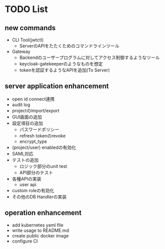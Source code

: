 # TODO List

## new commands

- CLI Tool(jwtctl)
  - ServerのAPIをたたくためのコマンドラインツール
- Gateway
  - Backendのユーザープログラムに対してアクセス制御するようなツール
  - keycloak-gatekeeperのようなものを想定
  - tokenを認証するようなAPIを追加(To Server)

## server application enhancement

- open id connect連携
- audit log
- projectのimport/export
- GUI画面の追加
- 設定項目の追加
  - パスワードポリシー
  - refresh tokenのrevoke
  - encrypt_type
- (project/user) enabledの有効化
- SAML対応
- テストの追加
  - ロジック部分のunit test
  - API部分のテスト
- 各種APIの実装
  - user api
- custom roleの有効化
- その他のDB Handlerの実装

## operation enhancement

- add kubernetes yaml file
- write usage to README.md
- create public docker image
- configure CI
